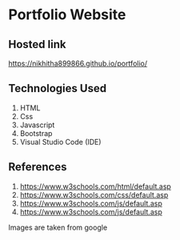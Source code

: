 # Portfolio Website

## Hosted link
https://nikhitha899866.github.io/portfolio/

## Technologies Used
1. HTML
2. Css
3. Javascript
4. Bootstrap
5. Visual Studio Code (IDE)

## References
1. https://www.w3schools.com/html/default.asp
2. https://www.w3schools.com/css/default.asp
3. https://www.w3schools.com/js/default.asp
4. https://www.w3schools.com/js/default.asp
 
Images are taken from google
